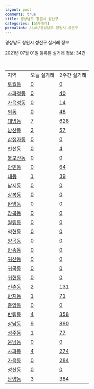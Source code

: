 ```yaml
---
layout: post
comments: true
title: 경상남도 창원시 성산구
categories: [실거래가]
permalink: /apt/경상남도 창원시 성산구
---
```


경상남도 창원시 성산구 실거래 정보

2021년 07월 01일 등록된 실거래 정보: 34건

<script type="text/javascript">
  google.charts.load('current', {'packages':['corechart']});
  google.charts.setOnLoadCallback(drawChart);

  function drawChart() {
    var data = google.visualization.arrayToDataTable([['거래일', '매매', '전월세', '전매'], ['21-02', 169, 322, 0], ['21-03', 269, 363, 0], ['21-04', 474, 347, 0], ['21-05', 536, 322, 0], ['21-06', 312, 209, 40]]);

    var options = {
      title: '최근 유형별 거래량 추이',
      legend: { position: 'bottom' }
    };

    var chart = new google.visualization.LineChart(document.getElementById('columnchart_material'));
    chart.draw(data, (options));
  }
</script>

<div id="columnchart_material" style="width: 95%; margin-left: -35px"></div>
<br>
<table class="sortable">
  <tr>
    <td>지역</td>
    <td>오늘 실거래</td>
    <td>2주간 실거래</td>
  </tr>

  
  <tr class="item">
    <td><a href="경상남도 창원시 성산구 토월동">토월동</a></td>
    <td><a href="경상남도 창원시 성산구 토월동">0</a></td>
    <td><a href="경상남도 창원시 성산구 토월동">0</a></td>
  </tr>
    

  <tr class="item">
    <td><a href="경상남도 창원시 성산구 사파정동">사파정동</a></td>
    <td><a href="경상남도 창원시 성산구 사파정동">0</a></td>
    <td><a href="경상남도 창원시 성산구 사파정동">40</a></td>
  </tr>
    

  <tr class="item">
    <td><a href="경상남도 창원시 성산구 가음정동">가음정동</a></td>
    <td><a href="경상남도 창원시 성산구 가음정동">0</a></td>
    <td><a href="경상남도 창원시 성산구 가음정동">14</a></td>
  </tr>
    

  <tr class="item">
    <td><a href="경상남도 창원시 성산구 외동">외동</a></td>
    <td><a href="경상남도 창원시 성산구 외동">0</a></td>
    <td><a href="경상남도 창원시 성산구 외동">48</a></td>
  </tr>
    

  <tr class="item">
    <td><a href="경상남도 창원시 성산구 대방동">대방동</a></td>
    <td><a href="경상남도 창원시 성산구 대방동">7</a></td>
    <td><a href="경상남도 창원시 성산구 대방동">628</a></td>
  </tr>
    

  <tr class="item">
    <td><a href="경상남도 창원시 성산구 남산동">남산동</a></td>
    <td><a href="경상남도 창원시 성산구 남산동">2</a></td>
    <td><a href="경상남도 창원시 성산구 남산동">57</a></td>
  </tr>
    

  <tr class="item">
    <td><a href="경상남도 창원시 성산구 삼정자동">삼정자동</a></td>
    <td><a href="경상남도 창원시 성산구 삼정자동">0</a></td>
    <td><a href="경상남도 창원시 성산구 삼정자동">0</a></td>
  </tr>
    

  <tr class="item">
    <td><a href="경상남도 창원시 성산구 천선동">천선동</a></td>
    <td><a href="경상남도 창원시 성산구 천선동">0</a></td>
    <td><a href="경상남도 창원시 성산구 천선동">4</a></td>
  </tr>
    

  <tr class="item">
    <td><a href="경상남도 창원시 성산구 불모산동">불모산동</a></td>
    <td><a href="경상남도 창원시 성산구 불모산동">0</a></td>
    <td><a href="경상남도 창원시 성산구 불모산동">0</a></td>
  </tr>
    

  <tr class="item">
    <td><a href="경상남도 창원시 성산구 안민동">안민동</a></td>
    <td><a href="경상남도 창원시 성산구 안민동">0</a></td>
    <td><a href="경상남도 창원시 성산구 안민동">64</a></td>
  </tr>
    

  <tr class="item">
    <td><a href="경상남도 창원시 성산구 내동">내동</a></td>
    <td><a href="경상남도 창원시 성산구 내동">1</a></td>
    <td><a href="경상남도 창원시 성산구 내동">39</a></td>
  </tr>
    

  <tr class="item">
    <td><a href="경상남도 창원시 성산구 남지동">남지동</a></td>
    <td><a href="경상남도 창원시 성산구 남지동">0</a></td>
    <td><a href="경상남도 창원시 성산구 남지동">0</a></td>
  </tr>
    

  <tr class="item">
    <td><a href="경상남도 창원시 성산구 상복동">상복동</a></td>
    <td><a href="경상남도 창원시 성산구 상복동">0</a></td>
    <td><a href="경상남도 창원시 성산구 상복동">0</a></td>
  </tr>
    

  <tr class="item">
    <td><a href="경상남도 창원시 성산구 완암동">완암동</a></td>
    <td><a href="경상남도 창원시 성산구 완암동">0</a></td>
    <td><a href="경상남도 창원시 성산구 완암동">0</a></td>
  </tr>
    

  <tr class="item">
    <td><a href="경상남도 창원시 성산구 창곡동">창곡동</a></td>
    <td><a href="경상남도 창원시 성산구 창곡동">0</a></td>
    <td><a href="경상남도 창원시 성산구 창곡동">0</a></td>
  </tr>
    

  <tr class="item">
    <td><a href="경상남도 창원시 성산구 월림동">월림동</a></td>
    <td><a href="경상남도 창원시 성산구 월림동">0</a></td>
    <td><a href="경상남도 창원시 성산구 월림동">0</a></td>
  </tr>
    

  <tr class="item">
    <td><a href="경상남도 창원시 성산구 적현동">적현동</a></td>
    <td><a href="경상남도 창원시 성산구 적현동">0</a></td>
    <td><a href="경상남도 창원시 성산구 적현동">0</a></td>
  </tr>
    

  <tr class="item">
    <td><a href="경상남도 창원시 성산구 양곡동">양곡동</a></td>
    <td><a href="경상남도 창원시 성산구 양곡동">0</a></td>
    <td><a href="경상남도 창원시 성산구 양곡동">0</a></td>
  </tr>
    

  <tr class="item">
    <td><a href="경상남도 창원시 성산구 반송동">반송동</a></td>
    <td><a href="경상남도 창원시 성산구 반송동">0</a></td>
    <td><a href="경상남도 창원시 성산구 반송동">0</a></td>
  </tr>
    

  <tr class="item">
    <td><a href="경상남도 창원시 성산구 귀산동">귀산동</a></td>
    <td><a href="경상남도 창원시 성산구 귀산동">0</a></td>
    <td><a href="경상남도 창원시 성산구 귀산동">0</a></td>
  </tr>
    

  <tr class="item">
    <td><a href="경상남도 창원시 성산구 귀곡동">귀곡동</a></td>
    <td><a href="경상남도 창원시 성산구 귀곡동">0</a></td>
    <td><a href="경상남도 창원시 성산구 귀곡동">0</a></td>
  </tr>
    

  <tr class="item">
    <td><a href="경상남도 창원시 성산구 귀현동">귀현동</a></td>
    <td><a href="경상남도 창원시 성산구 귀현동">0</a></td>
    <td><a href="경상남도 창원시 성산구 귀현동">0</a></td>
  </tr>
    

  <tr class="item">
    <td><a href="경상남도 창원시 성산구 신촌동">신촌동</a></td>
    <td><a href="경상남도 창원시 성산구 신촌동">2</a></td>
    <td><a href="경상남도 창원시 성산구 신촌동">131</a></td>
  </tr>
    

  <tr class="item">
    <td><a href="경상남도 창원시 성산구 반지동">반지동</a></td>
    <td><a href="경상남도 창원시 성산구 반지동">1</a></td>
    <td><a href="경상남도 창원시 성산구 반지동">71</a></td>
  </tr>
    

  <tr class="item">
    <td><a href="경상남도 창원시 성산구 중앙동">중앙동</a></td>
    <td><a href="경상남도 창원시 성산구 중앙동">0</a></td>
    <td><a href="경상남도 창원시 성산구 중앙동">0</a></td>
  </tr>
    

  <tr class="item">
    <td><a href="경상남도 창원시 성산구 반림동">반림동</a></td>
    <td><a href="경상남도 창원시 성산구 반림동">4</a></td>
    <td><a href="경상남도 창원시 성산구 반림동">358</a></td>
  </tr>
    

  <tr class="item">
    <td><a href="경상남도 창원시 성산구 상남동">상남동</a></td>
    <td><a href="경상남도 창원시 성산구 상남동">9</a></td>
    <td><a href="경상남도 창원시 성산구 상남동">890</a></td>
  </tr>
    

  <tr class="item">
    <td><a href="경상남도 창원시 성산구 성주동">성주동</a></td>
    <td><a href="경상남도 창원시 성산구 성주동">1</a></td>
    <td><a href="경상남도 창원시 성산구 성주동">77</a></td>
  </tr>
    

  <tr class="item">
    <td><a href="경상남도 창원시 성산구 웅남동">웅남동</a></td>
    <td><a href="경상남도 창원시 성산구 웅남동">0</a></td>
    <td><a href="경상남도 창원시 성산구 웅남동">0</a></td>
  </tr>
    

  <tr class="item">
    <td><a href="경상남도 창원시 성산구 사파동">사파동</a></td>
    <td><a href="경상남도 창원시 성산구 사파동">4</a></td>
    <td><a href="경상남도 창원시 성산구 사파동">274</a></td>
  </tr>
    

  <tr class="item">
    <td><a href="경상남도 창원시 성산구 가음동">가음동</a></td>
    <td><a href="경상남도 창원시 성산구 가음동">0</a></td>
    <td><a href="경상남도 창원시 성산구 가음동">284</a></td>
  </tr>
    

  <tr class="item">
    <td><a href="경상남도 창원시 성산구 성산동">성산동</a></td>
    <td><a href="경상남도 창원시 성산구 성산동">0</a></td>
    <td><a href="경상남도 창원시 성산구 성산동">0</a></td>
  </tr>
    

  <tr class="item">
    <td><a href="경상남도 창원시 성산구 남양동">남양동</a></td>
    <td><a href="경상남도 창원시 성산구 남양동">3</a></td>
    <td><a href="경상남도 창원시 성산구 남양동">384</a></td>
  </tr>
    


</table>


    